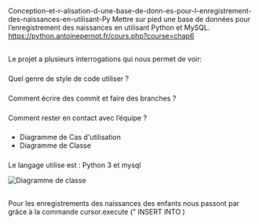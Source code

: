 ## 
Conception-et-r-alisation-d-une-base-de-donn-es-pour-l-enregistrement-des-naissances-en-utilisant-Py
Mettre sur pied une base de données pour l’enregistrement des naissances en utilisant Python et MySQL.
https://python.antoinepernot.fr/cours.php?course=chap6
###
##
Le projet a plusieurs interrogations qui nous permet de voir:
###
Quel genre de style de code utiliser ?
###
Comment écrire des commit et faire des branches ?
###
Comment rester en contact avec l’équipe ?
###
- Diagramme de Cas d'utilisation
- Diagramme de Classe 
###
Le langage utilise est : Python 3 et mysql

<img src="/Conception-et-r-alisation-d-une-base-de-donn-es-pour-l-enregistrement-des-naissances-en-utilisant-Py/Classe.png" alt="Diagramme de classe"/>

##
Pour les enregistrements des naissances des enfants nous passont par grâce à la commande cursor.execute (" INSERT INTO )
###
